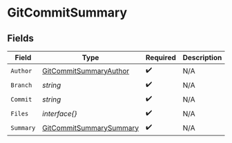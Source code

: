 # GitCommitSummary


## Fields

| Field                                                                     | Type                                                                      | Required                                                                  | Description                                                               |
| ------------------------------------------------------------------------- | ------------------------------------------------------------------------- | ------------------------------------------------------------------------- | ------------------------------------------------------------------------- |
| `Author`                                                                  | [GitCommitSummaryAuthor](../../models/shared/gitcommitsummaryauthor.md)   | :heavy_check_mark:                                                        | N/A                                                                       |
| `Branch`                                                                  | *string*                                                                  | :heavy_check_mark:                                                        | N/A                                                                       |
| `Commit`                                                                  | *string*                                                                  | :heavy_check_mark:                                                        | N/A                                                                       |
| `Files`                                                                   | *interface{}*                                                             | :heavy_check_mark:                                                        | N/A                                                                       |
| `Summary`                                                                 | [GitCommitSummarySummary](../../models/shared/gitcommitsummarysummary.md) | :heavy_check_mark:                                                        | N/A                                                                       |